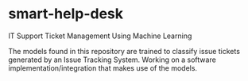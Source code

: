 # smart-help-desk
IT Support Ticket Management Using Machine Learning

The models found in this repository are trained to classify issue tickets generated by an Issue Tracking System. 
Working on a software implementation/integration that makes use of the models.
